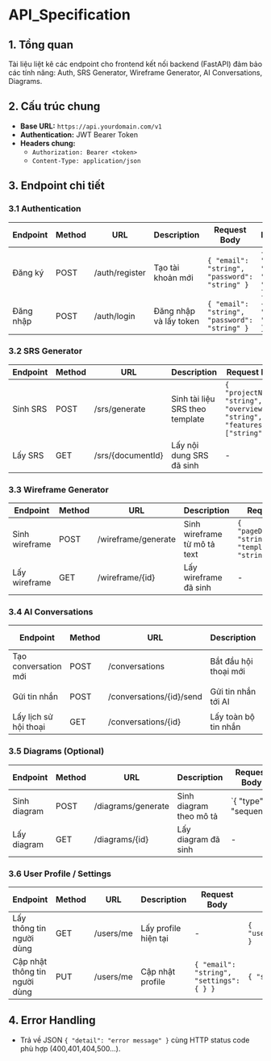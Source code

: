 # API_Specification

## 1. Tổng quan
Tài liệu liệt kê các endpoint cho frontend kết nối backend (FastAPI) đảm bảo các tính năng: Auth, SRS Generator, Wireframe Generator, AI Conversations, Diagrams.

## 2. Cấu trúc chung
- **Base URL:** `https://api.yourdomain.com/v1`
- **Authentication:** JWT Bearer Token
- **Headers chung:**
  - `Authorization: Bearer <token>`
  - `Content-Type: application/json`

## 3. Endpoint chi tiết

### 3.1 Authentication

| Endpoint            | Method | URL                 | Description                | Request Body                          | Response                  |
|---------------------|--------|---------------------|----------------------------|---------------------------------------|---------------------------|
| Đăng ký             | POST   | /auth/register      | Tạo tài khoản mới          | `{ "email": "string", "password": "string" }` | `{ "userId": "uuid", "token": "string" }` |
| Đăng nhập           | POST   | /auth/login         | Đăng nhập và lấy token     | `{ "email": "string", "password": "string" }` | `{ "token": "string" }` |

### 3.2 SRS Generator

| Endpoint            | Method | URL                 | Description                | Request Body                          | Response                  |
|---------------------|--------|---------------------|----------------------------|---------------------------------------|---------------------------|
| Sinh SRS            | POST   | /srs/generate       | Sinh tài liệu SRS theo template | `{ "projectName": "string", "overview": "string", "features": ["string"] }` | `{ "documentId": "uuid", "content": "markdown|string" }` |
| Lấy SRS             | GET    | /srs/{documentId}   | Lấy nội dung SRS đã sinh    | -                                     | `{ "content": "markdown|string" }` |

### 3.3 Wireframe Generator

| Endpoint            | Method | URL                 | Description                | Request Body                          | Response                  |
|---------------------|--------|---------------------|----------------------------|---------------------------------------|---------------------------|
| Sinh wireframe      | POST   | /wireframe/generate | Sinh wireframe từ mô tả text | `{ "pageDescription": "string", "template": "string" }` | `{ "wireframeId": "uuid", "html": "string" }` |
| Lấy wireframe       | GET    | /wireframe/{id}     | Lấy wireframe đã sinh      | -                                     | `{ "html": "string" }` |

### 3.4 AI Conversations

| Endpoint                 | Method | URL                     | Description                  | Request Body                                         | Response                          |
|--------------------------|--------|-------------------------|------------------------------|------------------------------------------------------|-----------------------------------|
| Tạo conversation mới     | POST   | /conversations          | Bắt đầu hội thoại mới        | `{ "title": "string" }`                          | `{ "conversationId": "uuid" }` |
| Gửi tin nhắn             | POST   | /conversations/{id}/send| Gửi tin nhắn tới AI          | `{ "message": "string" }`                        | `{ "reply": "string" }`       |
| Lấy lịch sử hội thoại     | GET    | /conversations/{id}     | Lấy toàn bộ tin nhắn         | -                                                    | `{ "messages": [{"from":"user|ai","text":"string","timestamp":"iso"}] }` |

### 3.5 Diagrams (Optional)

| Endpoint                   | Method | URL                       | Description                   | Request Body                                           | Response                           |
|----------------------------|--------|---------------------------|-------------------------------|--------------------------------------------------------|------------------------------------|
| Sinh diagram               | POST   | /diagrams/generate        | Sinh diagram theo mô tả       | `{ "type": "sequence|usecase|class", "description": "string" }` | `{ "diagramId": "uuid", "svg": "string" }` |
| Lấy diagram                | GET    | /diagrams/{id}            | Lấy diagram đã sinh           | -                                                      | `{ "svg": "string" }`          |

### 3.6 User Profile / Settings

| Endpoint                    | Method | URL                     | Description                   | Request Body                          | Response                          |
|-----------------------------|--------|-------------------------|-------------------------------|---------------------------------------|-----------------------------------|
| Lấy thông tin người dùng     | GET    | /users/me               | Lấy profile hiện tại          | -                                     | `{ "userId":"uuid","email":"string" }` |
| Cập nhật thông tin người dùng | PUT    | /users/me               | Cập nhật profile              | `{ "email": "string", "settings": { } }` | `{ "success": true }`           |

## 4. Error Handling
- Trả về JSON `{ "detail": "error message" }` cùng HTTP status code phù hợp (400,401,404,500...).